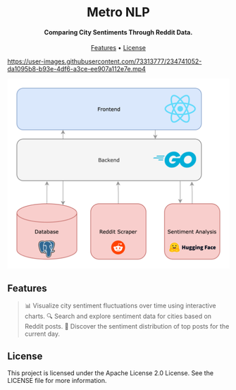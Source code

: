 
<h1 align="center">
  Metro NLP
</h1>
<h4 align="center">Comparing City Sentiments Through Reddit Data.</h4>

<p align="center">
  <a href="#features">Features</a> •
  <a href="#license">License</a>
</p>



https://user-images.githubusercontent.com/73313777/234741052-da1095b8-b93e-4df6-a3ce-ee907a112e7e.mp4

![screenshot](assets/citymetrics.png)

## Features

>📊 Visualize city sentiment fluctuations over time using interactive charts.
>🔍 Search and explore sentiment data for cities based on Reddit posts.
>🌆 Discover the sentiment distribution of top posts for the current day.

## License

This project is licensed under the Apache License 2.0 License. See the LICENSE file for more information.
